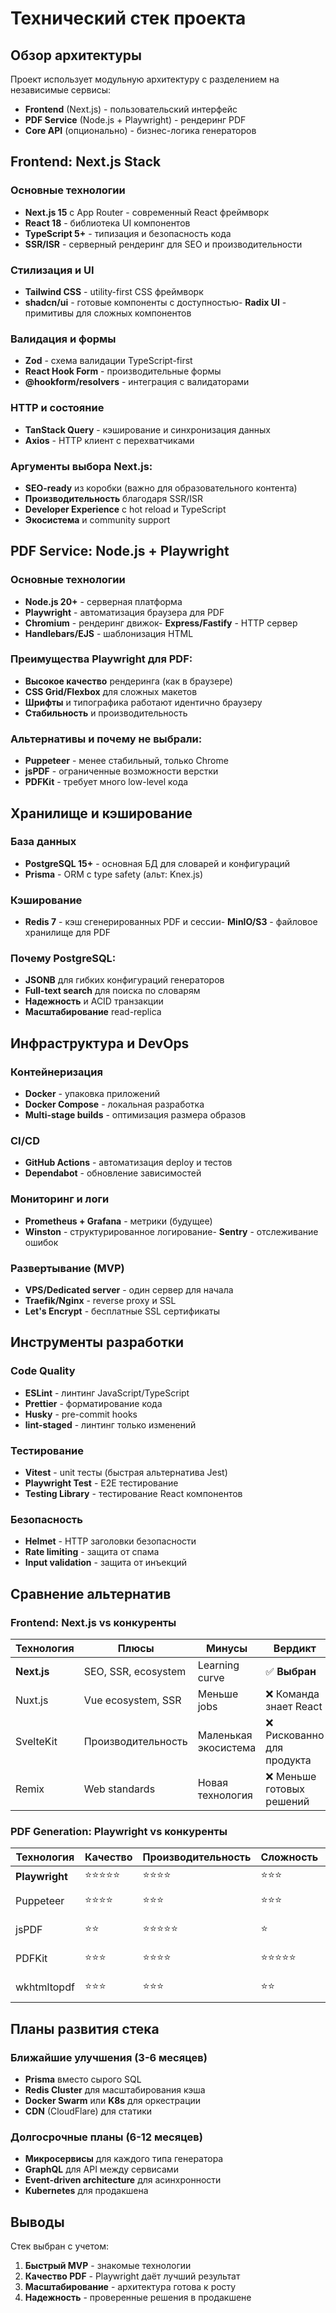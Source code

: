 # Технический стек проекта

## Обзор архитектуры

Проект использует модульную архитектуру с разделением на независимые сервисы:
- **Frontend** (Next.js) - пользовательский интерфейс
- **PDF Service** (Node.js + Playwright) - рендеринг PDF
- **Core API** (опционально) - бизнес-логика генераторов

## Frontend: Next.js Stack

### Основные технологии
- **Next.js 15** с App Router - современный React фреймворк
- **React 18** - библиотека UI компонентов  
- **TypeScript 5+** - типизация и безопасность кода
- **SSR/ISR** - серверный рендеринг для SEO и производительности

### Стилизация и UI
- **Tailwind CSS** - utility-first CSS фреймворк
- **shadcn/ui** - готовые компоненты с доступностью- **Radix UI** - примитивы для сложных компонентов

### Валидация и формы  
- **Zod** - схема валидации TypeScript-first
- **React Hook Form** - производительные формы
- **@hookform/resolvers** - интеграция с валидаторами

### HTTP и состояние
- **TanStack Query** - кэширование и синхронизация данных
- **Axios** - HTTP клиент с перехватчиками

### Аргументы выбора Next.js:
- **SEO-ready** из коробки (важно для образовательного контента)
- **Производительность** благодаря SSR/ISR
- **Developer Experience** с hot reload и TypeScript
- **Экосистема** и community support

## PDF Service: Node.js + Playwright

### Основные технологии
- **Node.js 20+** - серверная платформа
- **Playwright** - автоматизация браузера для PDF
- **Chromium** - рендеринг движок- **Express/Fastify** - HTTP сервер
- **Handlebars/EJS** - шаблонизация HTML

### Преимущества Playwright для PDF:
- **Высокое качество** рендеринга (как в браузере)
- **CSS Grid/Flexbox** для сложных макетов  
- **Шрифты** и типографика работают идентично браузеру
- **Стабильность** и производительность

### Альтернативы и почему не выбрали:
- **Puppeteer** - менее стабильный, только Chrome
- **jsPDF** - ограниченные возможности верстки
- **PDFKit** - требует много low-level кода

## Хранилище и кэширование  

### База данных
- **PostgreSQL 15+** - основная БД для словарей и конфигураций
- **Prisma** - ORM с type safety (альт: Knex.js)

### Кэширование
- **Redis 7** - кэш сгенерированных PDF и сессии- **MinIO/S3** - файловое хранилище для PDF

### Почему PostgreSQL:
- **JSONB** для гибких конфигураций генераторов
- **Full-text search** для поиска по словарям
- **Надежность** и ACID транзакции
- **Масштабирование** read-replica

## Инфраструктура и DevOps

### Контейнеризация
- **Docker** - упаковка приложений
- **Docker Compose** - локальная разработка
- **Multi-stage builds** - оптимизация размера образов

### CI/CD  
- **GitHub Actions** - автоматизация deploy и тестов
- **Dependabot** - обновление зависимостей

### Мониторинг и логи
- **Prometheus + Grafana** - метрики (будущее)
- **Winston** - структурированное логирование- **Sentry** - отслеживание ошибок

### Развертывание (MVP)
- **VPS/Dedicated server** - один сервер для начала
- **Traefik/Nginx** - reverse proxy и SSL
- **Let's Encrypt** - бесплатные SSL сертификаты

## Инструменты разработки

### Code Quality
- **ESLint** - линтинг JavaScript/TypeScript
- **Prettier** - форматирование кода  
- **Husky** - pre-commit hooks
- **lint-staged** - линтинг только изменений

### Тестирование
- **Vitest** - unit тесты (быстрая альтернатива Jest)
- **Playwright Test** - E2E тестирование
- **Testing Library** - тестирование React компонентов

### Безопасность
- **Helmet** - HTTP заголовки безопасности
- **Rate limiting** - защита от спама
- **Input validation** - защита от инъекций

## Сравнение альтернатив

### Frontend: Next.js vs конкуренты

| Технология | Плюсы | Минусы | Вердикт |
|------------|-------|---------|---------|
| **Next.js** | SEO, SSR, ecosystem | Learning curve | ✅ **Выбран** |  
| Nuxt.js | Vue ecosystem, SSR | Меньше jobs | ❌ Команда знает React |
| SvelteKit | Производительность | Маленькая экосистема | ❌ Рискованно для продукта |
| Remix | Web standards | Новая технология | ❌ Меньше готовых решений |
### PDF Generation: Playwright vs конкуренты

| Технология | Качество | Производительность | Сложность | Вердикт |
|------------|----------|-------------------|-----------|---------|
| **Playwright** | ⭐⭐⭐⭐⭐ | ⭐⭐⭐⭐ | ⭐⭐⭐ | ✅ **Выбран** |
| Puppeteer | ⭐⭐⭐⭐ | ⭐⭐⭐ | ⭐⭐⭐ | ❌ Менее стабильный |
| jsPDF | ⭐⭐ | ⭐⭐⭐⭐⭐ | ⭐ | ❌ Лимиты верстки |
| PDFKit | ⭐⭐⭐ | ⭐⭐⭐⭐ | ⭐⭐⭐⭐⭐ | ❌ Много кода |
| wkhtmltopdf | ⭐⭐⭐ | ⭐⭐⭐ | ⭐⭐ | ❌ Устаревший |

## Планы развития стека

### Ближайшие улучшения (3-6 месяцев)
- **Prisma** вместо сырого SQL
- **Redis Cluster** для масштабирования кэша  
- **Docker Swarm** или **K8s** для оркестрации
- **CDN** (CloudFlare) для статики

### Долгосрочные планы (6-12 месяцев)  
- **Микросервисы** для каждого типа генератора
- **GraphQL** для API между сервисами
- **Event-driven architecture** для асинхронности
- **Kubernetes** для продакшена

## Выводы

Стек выбран с учетом:
1. **Быстрый MVP** - знакомые технологии
2. **Качество PDF** - Playwright даёт лучший результат
3. **Масштабирование** - архитектура готова к росту
4. **Надежность** - проверенные решения в продакшене